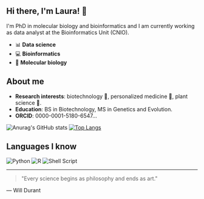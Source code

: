 ## Hi there, I'm Laura! 👋
I'm PhD in molecular biology and bioinformatics and I am currently working as data analyst at the Bioinformatics Unit (CNIO). 

- 📊 **Data science**
- 💻 **Bioinformatics**
- 🔬 **Molecular biology**

## About me
- **Research interests**: biotechnology 🧬, personalized medicine 💊, plant science 🌱.
- **Education**: BS in Biotechnology, MS in Genetics and Evolution.
- **ORCID**: 0000-0001-5180-6547...

![Anurag's GitHub stats](https://github-readme-stats-nine-ruby-56.vercel.app/api?username=lserranor&show_icons=true&theme=radical)
[![Top Langs](https://github-readme-stats.vercel.app/api/top-langs/?username=lserranor&layout=compact)](https://github.com/anuraghazra/github-readme-stats)


## Languages I know
![Python](https://img.shields.io/badge/python-3670A0?style=flat-square&logo=python&logoColor=ffdd54)
![R](https://img.shields.io/badge/r-%23276DC3.svg?style=flat-square&logo=r&logoColor=white)
![Shell Script](https://img.shields.io/badge/shell_script-%23121011.svg?style=flat-square&logo=gnu-bash&logoColor=white)

---
> "Every science begins as philosophy and ends as art."

— Will Durant
